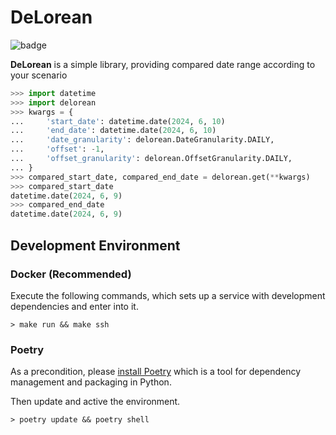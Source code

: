 # DeLorean
![badge](https://img.shields.io/endpoint?url=https://gist.githubusercontent.com/usharerose/2c9c2c824a9b4150718e84579abbe456/raw/badge.json)

**DeLorean** is a simple library, providing compared date range according to your scenario

```python
>>> import datetime
>>> import delorean
>>> kwargs = {
...     'start_date': datetime.date(2024, 6, 10)
...     'end_date': datetime.date(2024, 6, 10)
...     'date_granularity': delorean.DateGranularity.DAILY,
...     'offset': -1,
...     'offset_granularity': delorean.OffsetGranularity.DAILY,
... }
>>> compared_start_date, compared_end_date = delorean.get(**kwargs)
>>> compared_start_date
datetime.date(2024, 6, 9)
>>> compared_end_date
datetime.date(2024, 6, 9)
```

## Development Environment
### Docker (Recommended)
Execute the following commands, which sets up a service with development dependencies and enter into it.
```shell
> make run && make ssh
```
### Poetry
As a precondition, please [install Poetry](https://python-poetry.org/docs/1.7/#installation) which is a tool for dependency management and packaging in Python.

Then update and active the environment.
```shell
> poetry update && poetry shell
```
